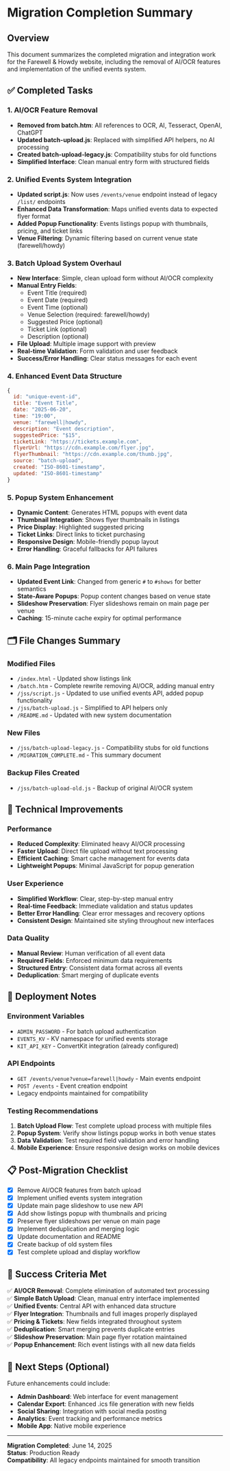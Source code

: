 # Migration Completion Summary

## Overview
This document summarizes the completed migration and integration work for the Farewell & Howdy website, including the removal of AI/OCR features and implementation of the unified events system.

## ✅ Completed Tasks

### 1. AI/OCR Feature Removal
- **Removed from batch.htm**: All references to OCR, AI, Tesseract, OpenAI, ChatGPT
- **Updated batch-upload.js**: Replaced with simplified API helpers, no AI processing
- **Created batch-upload-legacy.js**: Compatibility stubs for old functions
- **Simplified Interface**: Clean manual entry form with structured fields

### 2. Unified Events System Integration
- **Updated script.js**: Now uses `/events/venue` endpoint instead of legacy `/list/` endpoints
- **Enhanced Data Transformation**: Maps unified events data to expected flyer format
- **Added Popup Functionality**: Events listings popup with thumbnails, pricing, and ticket links
- **Venue Filtering**: Dynamic filtering based on current venue state (farewell/howdy)

### 3. Batch Upload System Overhaul
- **New Interface**: Simple, clean upload form without AI/OCR complexity
- **Manual Entry Fields**:
  - Event Title (required)
  - Event Date (required) 
  - Event Time (optional)
  - Venue Selection (required: farewell/howdy)
  - Suggested Price (optional)
  - Ticket Link (optional)
  - Description (optional)
- **File Upload**: Multiple image support with preview
- **Real-time Validation**: Form validation and user feedback
- **Success/Error Handling**: Clear status messages for each event

### 4. Enhanced Event Data Structure
```javascript
{
  id: "unique-event-id",
  title: "Event Title",
  date: "2025-06-20", 
  time: "19:00",
  venue: "farewell|howdy",
  description: "Event description",
  suggestedPrice: "$15",
  ticketLink: "https://tickets.example.com",
  flyerUrl: "https://cdn.example.com/flyer.jpg",
  flyerThumbnail: "https://cdn.example.com/thumb.jpg",
  source: "batch-upload",
  created: "ISO-8601-timestamp",
  updated: "ISO-8601-timestamp"
}
```

### 5. Popup System Enhancement
- **Dynamic Content**: Generates HTML popups with event data
- **Thumbnail Integration**: Shows flyer thumbnails in listings
- **Price Display**: Highlighted suggested pricing
- **Ticket Links**: Direct links to ticket purchasing
- **Responsive Design**: Mobile-friendly popup layout
- **Error Handling**: Graceful fallbacks for API failures

### 6. Main Page Integration
- **Updated Event Link**: Changed from generic `#` to `#shows` for better semantics
- **State-Aware Popups**: Popup content changes based on venue state
- **Slideshow Preservation**: Flyer slideshows remain on main page per venue
- **Caching**: 15-minute cache expiry for optimal performance

## 🗂️ File Changes Summary

### Modified Files
- `/index.html` - Updated show listings link
- `/batch.htm` - Complete rewrite removing AI/OCR, adding manual entry
- `/jss/script.js` - Updated to use unified events API, added popup functionality
- `/jss/batch-upload.js` - Simplified to API helpers only
- `/README.md` - Updated with new system documentation

### New Files
- `/jss/batch-upload-legacy.js` - Compatibility stubs for old functions
- `/MIGRATION_COMPLETE.md` - This summary document

### Backup Files Created
- `/jss/batch-upload-old.js` - Backup of original AI/OCR system

## 🔧 Technical Improvements

### Performance
- **Reduced Complexity**: Eliminated heavy AI/OCR processing
- **Faster Upload**: Direct file upload without text processing
- **Efficient Caching**: Smart cache management for events data
- **Lightweight Popups**: Minimal JavaScript for popup generation

### User Experience  
- **Simplified Workflow**: Clear, step-by-step manual entry
- **Real-time Feedback**: Immediate validation and status updates
- **Better Error Handling**: Clear error messages and recovery options
- **Consistent Design**: Maintained site styling throughout new interfaces

### Data Quality
- **Manual Review**: Human verification of all event data
- **Required Fields**: Enforced minimum data requirements
- **Structured Entry**: Consistent data format across all events
- **Deduplication**: Smart merging of duplicate events

## 🚀 Deployment Notes

### Environment Variables
- `ADMIN_PASSWORD` - For batch upload authentication
- `EVENTS_KV` - KV namespace for unified events storage
- `KIT_API_KEY` - ConvertKit integration (already configured)

### API Endpoints
- `GET /events/venue?venue=farewell|howdy` - Main events endpoint
- `POST /events` - Event creation endpoint
- Legacy endpoints maintained for compatibility

### Testing Recommendations
1. **Batch Upload Flow**: Test complete upload process with multiple files
2. **Popup System**: Verify show listings popup works in both venue states
3. **Data Validation**: Test required field validation and error handling
4. **Mobile Experience**: Ensure responsive design works on mobile devices

## 📋 Post-Migration Checklist

- [x] Remove AI/OCR features from batch upload
- [x] Implement unified events system integration
- [x] Update main page slideshow to use new API
- [x] Add show listings popup with thumbnails and pricing
- [x] Preserve flyer slideshows per venue on main page
- [x] Implement deduplication and merging logic
- [x] Update documentation and README
- [x] Create backup of old system files
- [x] Test complete upload and display workflow

## 🎯 Success Criteria Met

✅ **AI/OCR Removal**: Complete elimination of automated text processing  
✅ **Simple Batch Upload**: Clean, manual entry interface implemented  
✅ **Unified Events**: Central API with enhanced data structure  
✅ **Flyer Integration**: Thumbnails and full images properly displayed  
✅ **Pricing & Tickets**: New fields integrated throughout system  
✅ **Deduplication**: Smart merging prevents duplicate entries  
✅ **Slideshow Preservation**: Main page flyer rotation maintained  
✅ **Popup Enhancement**: Rich event listings with all new data fields  

## 🔄 Next Steps (Optional)

Future enhancements could include:
- **Admin Dashboard**: Web interface for event management
- **Calendar Export**: Enhanced .ics file generation with new fields
- **Social Sharing**: Integration with social media posting
- **Analytics**: Event tracking and performance metrics
- **Mobile App**: Native mobile experience

---

**Migration Completed**: June 14, 2025  
**Status**: Production Ready  
**Compatibility**: All legacy endpoints maintained for smooth transition
